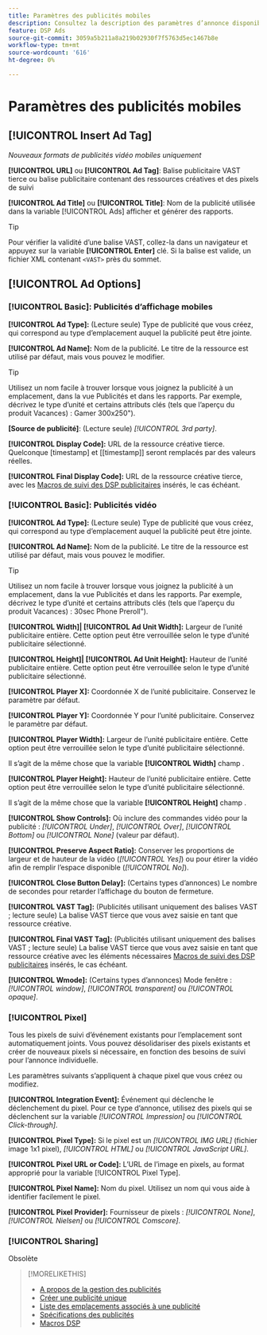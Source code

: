 ```yaml
---
title: Paramètres des publicités mobiles
description: Consultez la description des paramètres d’annonce disponibles pour les annonces mobiles.
feature: DSP Ads
source-git-commit: 3059a5b211a8a219b02930f7f5763d5ec1467b8e
workflow-type: tm+mt
source-wordcount: '616'
ht-degree: 0%

---
```


# Paramètres des publicités mobiles

## [!UICONTROL Insert Ad Tag]

*Nouveaux formats de publicités vidéo mobiles uniquement*

**[!UICONTROL URL]** ou **[!UICONTROL Ad Tag]**: Balise publicitaire VAST tierce ou balise publicitaire contenant des ressources créatives et des pixels de suivi

**[!UICONTROL Ad Title]** ou **[!UICONTROL Title]**: Nom de la publicité utilisée dans la variable [!UICONTROL Ads] afficher et générer des rapports.

>[!TIP]
>
> Pour vérifier la validité d’une balise VAST, collez-la dans un navigateur et appuyez sur la variable **[!UICONTROL Enter]** clé. Si la balise est valide, un fichier XML contenant `<VAST>` près du sommet.

## [!UICONTROL Ad Options]

### [!UICONTROL Basic]: Publicités d’affichage mobiles

**[!UICONTROL Ad Type]:** (Lecture seule) Type de publicité que vous créez, qui correspond au type d’emplacement auquel la publicité peut être jointe.

**[!UICONTROL Ad Name]:** Nom de la publicité. Le titre de la ressource est utilisé par défaut, mais vous pouvez le modifier.

>[!TIP]
>
> Utilisez un nom facile à trouver lorsque vous joignez la publicité à un emplacement, dans la vue Publicités et dans les rapports. Par exemple, décrivez le type d’unité et certains attributs clés (tels que l’aperçu du produit Vacances) : Gamer 300x250&quot;).

**\[Source de publicité\]**: (Lecture seule) *[!UICONTROL 3rd party]*.

**[!UICONTROL Display Code]:** URL de la ressource créative tierce. Quelconque [timestamp] et [[timestamp]] seront remplacés par des valeurs réelles.

**[!UICONTROL Final Display Code]:** URL de la ressource créative tierce, avec les [Macros de suivi des DSP publicitaires](/help/dsp/campaign-management/macros.md) insérés, le cas échéant.

### [!UICONTROL Basic]: Publicités vidéo

**[!UICONTROL Ad Type]:** (Lecture seule) Type de publicité que vous créez, qui correspond au type d’emplacement auquel la publicité peut être jointe.

**[!UICONTROL Ad Name]:** Nom de la publicité. Le titre de la ressource est utilisé par défaut, mais vous pouvez le modifier.

>[!TIP]
>
> Utilisez un nom facile à trouver lorsque vous joignez la publicité à un emplacement, dans la vue Publicités et dans les rapports. Par exemple, décrivez le type d’unité et certains attributs clés (tels que l’aperçu du produit Vacances) : 30sec Phone Preroll&quot;).

**[!UICONTROL Width]| [!UICONTROL Ad Unit Width]:** Largeur de l’unité publicitaire entière. Cette option peut être verrouillée selon le type d’unité publicitaire sélectionné.

**[!UICONTROL Height]| [!UICONTROL Ad Unit Height]:** Hauteur de l’unité publicitaire entière. Cette option peut être verrouillée selon le type d’unité publicitaire sélectionné.

**[!UICONTROL Player X]:** Coordonnée X de l’unité publicitaire. Conservez le paramètre par défaut.

**[!UICONTROL Player Y]:** Coordonnée Y pour l’unité publicitaire. Conservez le paramètre par défaut.

**[!UICONTROL Player Width]:** Largeur de l’unité publicitaire entière. Cette option peut être verrouillée selon le type d’unité publicitaire sélectionné.

Il s’agit de la même chose que la variable **[!UICONTROL Width]** champ .

**[!UICONTROL Player Height]:** Hauteur de l’unité publicitaire entière. Cette option peut être verrouillée selon le type d’unité publicitaire sélectionné.

Il s’agit de la même chose que la variable **[!UICONTROL Height]** champ .

**[!UICONTROL Show Controls]:** Où inclure des commandes vidéo pour la publicité : *[!UICONTROL Under]*, *[!UICONTROL Over]*, *[!UICONTROL Bottom]* ou *[!UICONTROL None]* (valeur par défaut).

**[!UICONTROL Preserve Aspect Ratio]:** Conserver les proportions de largeur et de hauteur de la vidéo (*[!UICONTROL Yes]*) ou pour étirer la vidéo afin de remplir l’espace disponible (*[!UICONTROL No]*).

**[!UICONTROL Close Button Delay]:** (Certains types d’annonces) Le nombre de secondes pour retarder l’affichage du bouton de fermeture.

**[!UICONTROL VAST Tag]:** (Publicités utilisant uniquement des balises VAST ; lecture seule) La balise VAST tierce que vous avez saisie en tant que ressource créative.

**[!UICONTROL Final VAST Tag]:** (Publicités utilisant uniquement des balises VAST ; lecture seule) La balise VAST tierce que vous avez saisie en tant que ressource créative avec les éléments nécessaires [Macros de suivi des DSP publicitaires](/help/dsp/campaign-management/macros.md) insérés, le cas échéant.

**[!UICONTROL Wmode]:** (Certains types d’annonces) Mode fenêtre : *[!UICONTROL window]*, *[!UICONTROL transparent]* ou *[!UICONTROL opaque]*.

### [!UICONTROL Pixel]

Tous les pixels de suivi d’événement existants pour l’emplacement sont automatiquement joints. Vous pouvez désolidariser des pixels existants et créer de nouveaux pixels si nécessaire, en fonction des besoins de suivi pour l’annonce individuelle.

Les paramètres suivants s’appliquent à chaque pixel que vous créez ou modifiez.

**[!UICONTROL Integration Event]:** Événement qui déclenche le déclenchement du pixel. Pour ce type d’annonce, utilisez des pixels qui se déclenchent sur la variable *[!UICONTROL Impression]* ou *[!UICONTROL Click-through]*.

**[!UICONTROL Pixel Type]:** Si le pixel est un *[!UICONTROL IMG URL]* (fichier image 1x1 pixel), *[!UICONTROL HTML]* ou *[!UICONTROL JavaScript URL]*.

**[!UICONTROL Pixel URL or Code]:** L’URL de l’image en pixels, au format approprié pour la variable [!UICONTROL Pixel Type].

**[!UICONTROL Pixel Name]:** Nom du pixel. Utilisez un nom qui vous aide à identifier facilement le pixel.

**[!UICONTROL Pixel Provider]:** Fournisseur de pixels : *[!UICONTROL None]*, *[!UICONTROL Nielsen]* ou *[!UICONTROL Comscore]*.

### [!UICONTROL Sharing]

Obsolète

>[!MORELIKETHIS]
>
>* [A propos de la gestion des publicités](ad-about.md)
>* [Créer une publicité unique](ad-create.md)
>* [Liste des emplacements associés à une publicité](/help/dsp/campaign-management/ads/ad-list-placements.md)
>* [Spécifications des publicités](ad-specs.md)
>* [Macros DSP](/help/dsp/campaign-management/macros.md)

